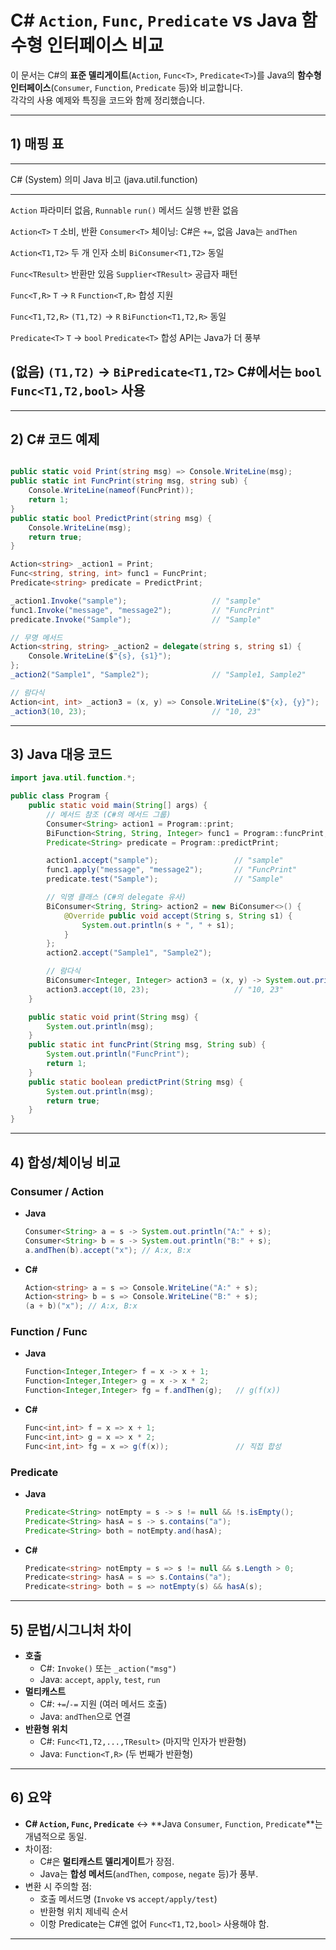 # C# `Action`, `Func`, `Predicate` vs Java 함수형 인터페이스 비교

이 문서는 C#의 **표준 델리게이트**(`Action`, `Func<T>`,
`Predicate<T>`)를 Java의 **함수형 인터페이스**(`Consumer`, `Function`,
`Predicate` 등)와 비교합니다.\
각각의 사용 예제와 특징을 코드와 함께 정리했습니다.

------------------------------------------------------------------------

## 1) 매핑 표

  --------------------------------------------------------------------------------
  C# (System)       의미              Java                    비고
                                      (java.util.function)    
  ----------------- ----------------- ----------------------- --------------------
  `Action`          파라미터 없음,    `Runnable`              `run()` 메서드 실행
                    반환 없음                                 

  `Action<T>`       `T` 소비, 반환    `Consumer<T>`           체이닝: C#은 `+=`,
                    없음                                      Java는 `andThen`

  `Action<T1,T2>`   두 개 인자 소비   `BiConsumer<T1,T2>`     동일

  `Func<TResult>`   반환만 있음       `Supplier<TResult>`     공급자 패턴

  `Func<T,R>`       `T` → `R`         `Function<T,R>`         합성 지원

  `Func<T1,T2,R>`   `(T1,T2)` → `R`   `BiFunction<T1,T2,R>`   동일

  `Predicate<T>`    `T` → `bool`      `Predicate<T>`          합성 API는 Java가 더
                                                              풍부

  (없음)            `(T1,T2)` →       `BiPredicate<T1,T2>`    C#에서는
                    `bool`                                    `Func<T1,T2,bool>`
                                                              사용
  --------------------------------------------------------------------------------

------------------------------------------------------------------------

## 2) C# 코드 예제

``` csharp

public static void Print(string msg) => Console.WriteLine(msg);
public static int FuncPrint(string msg, string sub) {
    Console.WriteLine(nameof(FuncPrint));
    return 1;
}
public static bool PredictPrint(string msg) {
    Console.WriteLine(msg);
    return true;
}

Action<string> _action1 = Print;
Func<string, string, int> func1 = FuncPrint;
Predicate<string> predicate = PredictPrint;

_action1.Invoke("sample");                   // "sample"
func1.Invoke("message", "message2");         // "FuncPrint"
predicate.Invoke("Sample");                  // "Sample"

// 무명 메서드
Action<string, string> _action2 = delegate(string s, string s1) {
    Console.WriteLine($"{s}, {s1}");
};
_action2("Sample1", "Sample2");              // "Sample1, Sample2"

// 람다식
Action<int, int> _action3 = (x, y) => Console.WriteLine($"{x}, {y}");
_action3(10, 23);                            // "10, 23"


```

------------------------------------------------------------------------

## 3) Java 대응 코드

``` java
import java.util.function.*;

public class Program {
    public static void main(String[] args) {
        // 메서드 참조 (C#의 메서드 그룹)
        Consumer<String> action1 = Program::print;
        BiFunction<String, String, Integer> func1 = Program::funcPrint;
        Predicate<String> predicate = Program::predictPrint;

        action1.accept("sample");                 // "sample"
        func1.apply("message", "message2");       // "FuncPrint"
        predicate.test("Sample");                 // "Sample"

        // 익명 클래스 (C#의 delegate 유사)
        BiConsumer<String, String> action2 = new BiConsumer<>() {
            @Override public void accept(String s, String s1) {
                System.out.println(s + ", " + s1);
            }
        };
        action2.accept("Sample1", "Sample2");

        // 람다식
        BiConsumer<Integer, Integer> action3 = (x, y) -> System.out.println(x + ", " + y);
        action3.accept(10, 23);                   // "10, 23"
    }

    public static void print(String msg) {
        System.out.println(msg);
    }
    public static int funcPrint(String msg, String sub) {
        System.out.println("FuncPrint");
        return 1;
    }
    public static boolean predictPrint(String msg) {
        System.out.println(msg);
        return true;
    }
}
```

------------------------------------------------------------------------

## 4) 합성/체이닝 비교

### Consumer / Action

-   **Java**

    ``` java
    Consumer<String> a = s -> System.out.println("A:" + s);
    Consumer<String> b = s -> System.out.println("B:" + s);
    a.andThen(b).accept("x"); // A:x, B:x
    ```

-   **C#**

    ``` csharp
    Action<string> a = s => Console.WriteLine("A:" + s);
    Action<string> b = s => Console.WriteLine("B:" + s);
    (a + b)("x"); // A:x, B:x
    ```

### Function / Func

-   **Java**

    ``` java
    Function<Integer,Integer> f = x -> x + 1;
    Function<Integer,Integer> g = x -> x * 2;
    Function<Integer,Integer> fg = f.andThen(g);   // g(f(x))
    ```

-   **C#**

    ``` csharp
    Func<int,int> f = x => x + 1;
    Func<int,int> g = x => x * 2;
    Func<int,int> fg = x => g(f(x));               // 직접 합성
    ```

### Predicate

-   **Java**

    ``` java
    Predicate<String> notEmpty = s -> s != null && !s.isEmpty();
    Predicate<String> hasA = s -> s.contains("a");
    Predicate<String> both = notEmpty.and(hasA);
    ```

-   **C#**

    ``` csharp
    Predicate<string> notEmpty = s => s != null && s.Length > 0;
    Predicate<string> hasA = s => s.Contains("a");
    Predicate<string> both = s => notEmpty(s) && hasA(s);
    ```

------------------------------------------------------------------------

## 5) 문법/시그니처 차이

-   **호출**
    -   C#: `Invoke()` 또는 `_action("msg")`
    -   Java: `accept`, `apply`, `test`, `run`
-   **멀티캐스트**
    -   C#: `+=`/`-=` 지원 (여러 메서드 호출)
    -   Java: `andThen`으로 연결
-   **반환형 위치**
    -   C#: `Func<T1,T2,...,TResult>` (마지막 인자가 반환형)
    -   Java: `Function<T,R>` (두 번째가 반환형)

------------------------------------------------------------------------

## 6) 요약

-   **C# `Action`, `Func`, `Predicate`** ↔ **Java `Consumer`,
    `Function`, `Predicate`**는 개념적으로 동일.
-   차이점:
    -   C#은 **멀티캐스트 델리게이트**가 장점.
    -   Java는 **합성 메서드**(`andThen`, `compose`, `negate` 등)가
        풍부.
-   변환 시 주의할 점:
    -   호출 메서드명 (`Invoke` vs `accept/apply/test`)
    -   반환형 위치 제네릭 순서
    -   이항 Predicate는 C#엔 없어 `Func<T1,T2,bool>` 사용해야 함.

---
